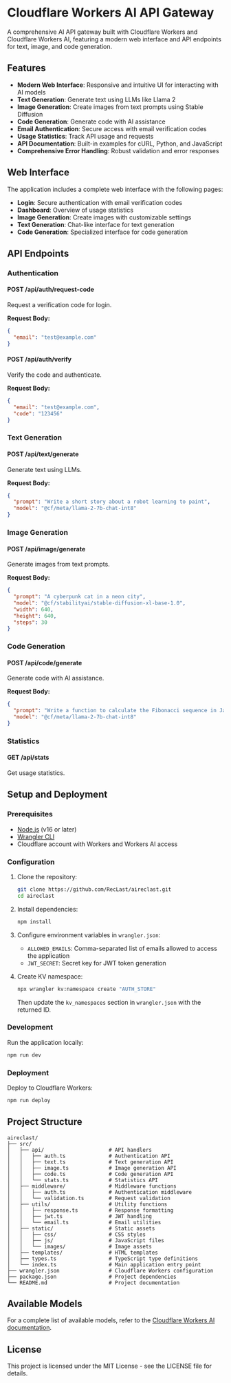 # Cloudflare Workers AI API Gateway

A comprehensive AI API gateway built with Cloudflare Workers and Cloudflare Workers AI, featuring a modern web interface and API endpoints for text, image, and code generation.

## Features

- **Modern Web Interface**: Responsive and intuitive UI for interacting with AI models
- **Text Generation**: Generate text using LLMs like Llama 2
- **Image Generation**: Create images from text prompts using Stable Diffusion
- **Code Generation**: Generate code with AI assistance
- **Email Authentication**: Secure access with email verification codes
- **Usage Statistics**: Track API usage and requests
- **API Documentation**: Built-in examples for cURL, Python, and JavaScript
- **Comprehensive Error Handling**: Robust validation and error responses

## Web Interface

The application includes a complete web interface with the following pages:

- **Login**: Secure authentication with email verification codes
- **Dashboard**: Overview of usage statistics
- **Image Generation**: Create images with customizable settings
- **Text Generation**: Chat-like interface for text generation
- **Code Generation**: Specialized interface for code generation

## API Endpoints

### Authentication

#### POST /api/auth/request-code
Request a verification code for login.

**Request Body:**
```json
{
  "email": "test@example.com"
}
```

#### POST /api/auth/verify
Verify the code and authenticate.

**Request Body:**
```json
{
  "email": "test@example.com",
  "code": "123456"
}
```

### Text Generation

#### POST /api/text/generate
Generate text using LLMs.

**Request Body:**
```json
{
  "prompt": "Write a short story about a robot learning to paint",
  "model": "@cf/meta/llama-2-7b-chat-int8"
}
```

### Image Generation

#### POST /api/image/generate
Generate images from text prompts.

**Request Body:**
```json
{
  "prompt": "A cyberpunk cat in a neon city",
  "model": "@cf/stabilityai/stable-diffusion-xl-base-1.0",
  "width": 640,
  "height": 640,
  "steps": 30
}
```

### Code Generation

#### POST /api/code/generate
Generate code with AI assistance.

**Request Body:**
```json
{
  "prompt": "Write a function to calculate the Fibonacci sequence in JavaScript",
  "model": "@cf/meta/llama-2-7b-chat-int8"
}
```

### Statistics

#### GET /api/stats
Get usage statistics.

## Setup and Deployment

### Prerequisites

- [Node.js](https://nodejs.org/) (v16 or later)
- [Wrangler CLI](https://developers.cloudflare.com/workers/wrangler/install-and-update/)
- Cloudflare account with Workers and Workers AI access

### Configuration

1. Clone the repository:
   ```bash
   git clone https://github.com/RecLast/aireclast.git
   cd aireclast
   ```

2. Install dependencies:
   ```bash
   npm install
   ```

3. Configure environment variables in `wrangler.json`:
   - `ALLOWED_EMAILS`: Comma-separated list of emails allowed to access the application
   - `JWT_SECRET`: Secret key for JWT token generation

4. Create KV namespace:
   ```bash
   npx wrangler kv:namespace create "AUTH_STORE"
   ```
   Then update the `kv_namespaces` section in `wrangler.json` with the returned ID.

### Development

Run the application locally:
```bash
npm run dev
```

### Deployment

Deploy to Cloudflare Workers:
```bash
npm run deploy
```

## Project Structure

```
aireclast/
├── src/
│   ├── api/                     # API handlers
│   │   ├── auth.ts              # Authentication API
│   │   ├── text.ts              # Text generation API
│   │   ├── image.ts             # Image generation API
│   │   ├── code.ts              # Code generation API
│   │   └── stats.ts             # Statistics API
│   ├── middleware/              # Middleware functions
│   │   ├── auth.ts              # Authentication middleware
│   │   └── validation.ts        # Request validation
│   ├── utils/                   # Utility functions
│   │   ├── response.ts          # Response formatting
│   │   ├── jwt.ts               # JWT handling
│   │   └── email.ts             # Email utilities
│   ├── static/                  # Static assets
│   │   ├── css/                 # CSS styles
│   │   ├── js/                  # JavaScript files
│   │   └── images/              # Image assets
│   ├── templates/               # HTML templates
│   ├── types.ts                 # TypeScript type definitions
│   └── index.ts                 # Main application entry point
├── wrangler.json                # Cloudflare Workers configuration
├── package.json                 # Project dependencies
└── README.md                    # Project documentation
```

## Available Models

For a complete list of available models, refer to the [Cloudflare Workers AI documentation](https://developers.cloudflare.com/workers-ai/models/).

## License

This project is licensed under the MIT License - see the LICENSE file for details.
